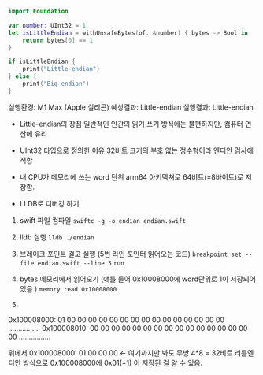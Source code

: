 ```swift
import Foundation

var number: UInt32 = 1
let isLittleEndian = withUnsafeBytes(of: &number) { bytes -> Bool in
    return bytes[0] == 1
}

if isLittleEndian {
    print("Little-endian")
} else {
    print("Big-endian")
}

```

실행환경: M1 Max (Apple 실리콘)
예상결과: Little-endian
실행결과: Little-endian

- Little-endian의 장점
일반적인 인간의 읽기 쓰기 방식에는 불편하지만, 컴퓨터 연산에 유리

- UInt32 타입으로 정의한 이유
32비트 크기의 부호 없는 정수형이라 엔디안 검사에 적합

- 내 CPU가 메모리에 쓰는 word 단위
arm64 아키텍쳐로 64비트(=8바이트)로 저장함.


- LLDB로 디버깅 하기
1. swift 파일 컴파일
`swiftc -g -o endian endian.swift`
2. lldb 실행
`lldb ./endian`
3. 브레이크 포인트 걸고 실행 (5번 라인 포인터 읽어오는 코드)
`breakpoint set --file endian.swift --line 5`
`run`
4. bytes 메모리에서 읽어오기 (얘를 들어 0x10008000에 word단위로 1이 저장되어있음.)
`memory read 0x10008000`

5.
0x100008000: 01 00 00 00 00 00 00 00 00 00 00 00 00 00 00 00  ................
0x100008010: 00 00 00 00 00 00 00 00 00 00 00 00 00 00 00 00  ................

위에서 
0x100008000: 01 00 00 00 <- 여기까지만 봐도 무방 4*8 = 32비트
리틀엔디안 방식으로 0x100008000에 0x01(=1) 이 저장된 걸 알 수 있음.